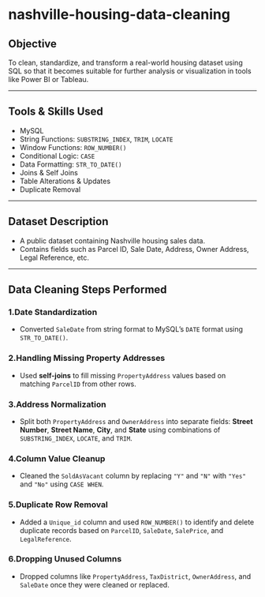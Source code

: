 # nashville-housing-data-cleaning
## Objective
To clean, standardize, and transform a real-world housing dataset using SQL so that it becomes suitable for further analysis or visualization in tools like Power BI or Tableau.

---

## Tools & Skills Used
- MySQL
- String Functions: `SUBSTRING_INDEX`, `TRIM`, `LOCATE`
- Window Functions: `ROW_NUMBER()`
- Conditional Logic: `CASE`
- Data Formatting: `STR_TO_DATE()`
- Joins & Self Joins
- Table Alterations & Updates
- Duplicate Removal

---

## Dataset Description
- A public dataset containing Nashville housing sales data.
- Contains fields such as Parcel ID, Sale Date, Address, Owner Address, Legal Reference, etc.

---

## Data Cleaning Steps Performed

### 1.Date Standardization
- Converted `SaleDate` from string format to MySQL’s `DATE` format using `STR_TO_DATE()`.

### 2.Handling Missing Property Addresses
- Used **self-joins** to fill missing `PropertyAddress` values based on matching `ParcelID` from other rows.

### 3.Address Normalization
- Split both `PropertyAddress` and `OwnerAddress` into separate fields: **Street Number**, **Street Name**, **City**, and **State** using combinations of `SUBSTRING_INDEX`, `LOCATE`, and `TRIM`.

### 4.Column Value Cleanup
- Cleaned the `SoldAsVacant` column by replacing `"Y"` and `"N"` with `"Yes"` and `"No"` using `CASE WHEN`.

### 5.Duplicate Row Removal
- Added a `Unique_id` column and used `ROW_NUMBER()` to identify and delete duplicate records based on `ParcelID`, `SaleDate`, `SalePrice`, and `LegalReference`.

### 6.Dropping Unused Columns
- Dropped columns like `PropertyAddress`, `TaxDistrict`, `OwnerAddress`, and `SaleDate` once they were cleaned or replaced.
